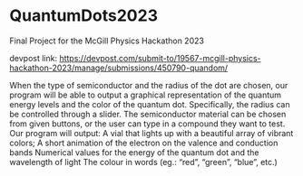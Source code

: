 # QuantumDots2023
Final Project for the McGill Physics Hackathon 2023

devpost link: 
https://devpost.com/submit-to/19567-mcgill-physics-hackathon-2023/manage/submissions/450790-quandom/

When the type of semiconductor and the radius of the dot are chosen, our program will be able to output a graphical representation of the quantum energy levels and the color of the quantum dot. Specifically, the radius can be controlled through a slider. The semiconductor material can be chosen from given buttons, or the user can type in a compound they want to test. 
Our program will output:
    A vial that lights up with a beautiful array of vibrant colors;
    A short animation of the electron on the valence and conduction bands
    Numerical values for the energy of the quantum dot and the wavelength of light
    The colour in words (eg.: “red”, “green”, “blue”, etc.)
